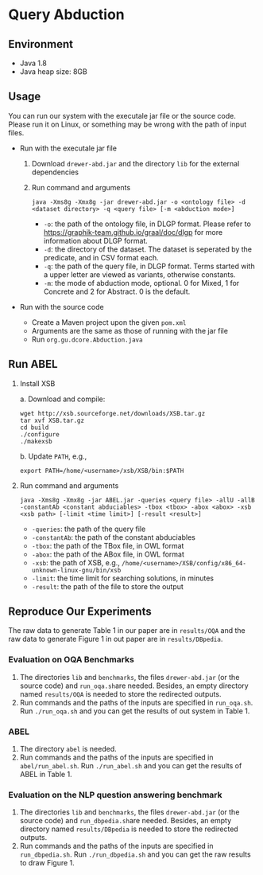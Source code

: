 # Query Abduction

## Environment

+ Java 1.8
+ Java heap size: 8GB

## Usage

You can run our system with the executale jar file or the  source code. Please run it on Linux, or something may be wrong with the path of input files.

+ Run with the executale jar file

  1. Download `drewer-abd.jar` and the directory `lib` for the external dependencies

  2. Run command and arguments

     ```
     java -Xms8g -Xmx8g -jar drewer-abd.jar -o <ontology file> -d <dataset directory> -q <query file> [-m <abduction mode>]
     ```

     + `-o`: the path of the ontology file, in DLGP format. Please refer to https://graphik-team.github.io/graal/doc/dlgp for more information about DLGP format.
     + `-d`: the directory of the dataset. The dataset is seperated by the predicate, and in CSV format each.
     + `-q`: the path of the query file, in DLGP format. Terms started with a upper letter are viewed as variants, otherwise constants. 
     + `-m`: the mode of abduction mode, optional. 0 for Mixed, 1 for Concrete and 2 for Abstract. 0 is the default.

+ Run with the source code

  + Create a Maven project upon the given `pom.xml`
  + Arguments are the same as those of running with the jar file
  + Run `org.gu.dcore.Abduction.java`

## Run ABEL

1. Install XSB

   a. Download and compile:

   ```shell
   wget http://xsb.sourceforge.net/downloads/XSB.tar.gz
   tar xvf XSB.tar.gz
   cd build
   ./configure
   ./makexsb
   ```

   b. Update `PATH`, e.g.,

   ```text
   export PATH=/home/<username>/xsb/XSB/bin:$PATH
   ```

2. Run command and arguments

   ```shell
   java -Xms8g -Xmx8g -jar ABEL.jar -queries <query file> -allU -allB -constantAb <constant abduciables> -tbox <tbox> -abox <abox> -xsb <xsb path> [-limit <time limit>] [-result <result>]
   ```

   + `-queries`: the path of the query file
   + `-constantAb`: the path of the constant abduciables
   + `-tbox`: the path of the TBox file, in OWL format
   + `-abox`: the path of the ABox file, in OWL format
   + `-xsb`: the path of XSB, e.g., `/home/<username>/XSB/config/x86_64-unknown-linux-gnu/bin/xsb`
   + `-limit`: the time limit for searching solutions, in minutes
   + `-result`: the path of the file to store the output

## Reproduce Our Experiments

The raw data to generate Table 1 in our paper are in `results/OQA` and the raw data to generate Figure 1 in out paper are in `results/DBpedia`.

### Evaluation on OQA Benchmarks

1. The directories `lib` and `benchmarks`, the files `drewer-abd.jar` (or the source code) and `run_oqa.sh`are needed. Besides, an empty directory named `results/OQA` is needed to store the redirected outputs.
2. Run commands and the paths of the inputs are specified in `run_oqa.sh`. Run `./run_oqa.sh` and you can get the results of out system in Table 1.

### ABEL

1. The directory `abel` is needed.
2. Run commands and the paths of the inputs are specified in `abel/run_abel.sh`. Run `./run_abel.sh` and you can get the results of ABEL in Table 1.

### Evaluation on the NLP question answering benchmark

1. The directories `lib` and `benchmarks`, the files `drewer-abd.jar` (or the source code) and `run_dbpedia.sh`are needed. Besides, an empty directory named `results/DBpedia` is needed to store the redirected outputs.
2. Run commands and the paths of the inputs are specified in `run_dbpedia.sh`. Run `./run_dbpedia.sh` and you can get the raw results to draw Figure 1.

